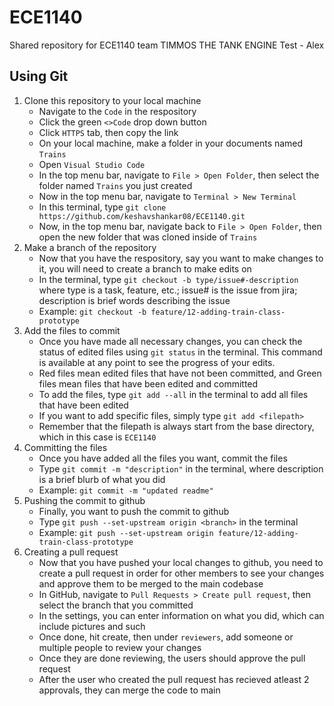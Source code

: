# ECE1140
Shared repository for ECE1140 team TIMMOS THE TANK ENGINE
Test - Alex

## Using Git
1. Clone this repository to your local machine
    - Navigate to the `Code`  in the respository
    - Click the green `<>Code` drop down button
    - Click `HTTPS` tab, then copy the link
    - On your local machine, make a folder in your documents named `Trains`
    - Open `Visual Studio Code`
    - In the top menu bar, navigate to `File > Open Folder`, then select the folder named `Trains` you just created
    - Now in the top menu bar, navigate to `Terminal > New Terminal`
    - In this terminal, type `git clone https://github.com/keshavshankar08/ECE1140.git`
    - Now, in the top menu bar, navigate back to `File > Open Folder`, then open the new folder that was cloned inside of `Trains`
2. Make a branch of the repository
    - Now that you have the respository, say you want to make changes to it, you will need to create a branch to make edits on
    - In the terminal, type `git checkout -b type/issue#-description` where type is a task, feature, etc.; issue# is the issue from jira; description is brief words describing the issue
    - Example: `git checkout -b feature/12-adding-train-class-prototype`
3. Add the files to commit
    - Once you have made all necessary changes, you can check the status of edited files using `git status` in the terminal. This command is available at any point to see the progress of your edits.
    - Red files mean edited files that have not been committed, and Green files mean files that have been edited and committed
    - To add the files, type `git add --all` in the terminal to add all files that have been edited
    - If you want to add specific files, simply type `git add <filepath>`
    - Remember that the filepath is always start from the base directory, which in this case is `ECE1140`
4. Committing the files
    - Once you have added all the files you want, commit the files
    - Type `git commit -m "description"` in the terminal, where description is a brief blurb of what you did
    - Example: `git commit -m "updated readme"`
5. Pushing the commit to github
    - Finally, you want to push the commit to github
    - Type `git push --set-upstream origin <branch>` in the terminal
    - Example: `git push --set-upstream origin feature/12-adding-train-class-prototype`
6. Creating a pull request
    - Now that you have pushed your local changes to github, you need to create a pull request in order for other members to see your changes and approve them to be merged to the main codebase
    - In GitHub, navigate to `Pull Requests > Create pull request`, then select the branch that you committed
    - In the settings, you can enter information on what you did, which can include pictures and such
    - Once done, hit create, then under `reviewers`, add someone or multiple people to review your changes
    - Once they are done reviewing, the users should approve the pull request
    - After the user who created the pull request has recieved atleast 2 approvals, they can merge the code to main

